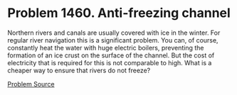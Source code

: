 # Problem 1460. Anti-freezing channel

Northern rivers and canals are usually covered with ice in the winter. For regular river navigation this is a significant problem. You can, of course, constantly heat the water with huge electric boilers, preventing the formation of an ice crust on the surface of the channel. But the cost of electricity that is required for this is not comparable to high. What is a cheaper way to ensure that rivers do not freeze?

[Problem Source](https://www.trizland.ru/tasks/6236/)